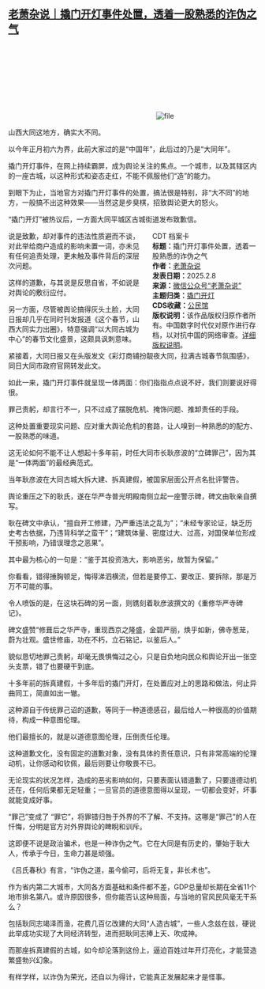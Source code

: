 <!--1739013436000-->
[老萧杂说｜撬门开灯事件处置，透着一股熟悉的诈伪之气](https://chinadigitaltimes.net/chinese/715674.html)
------

<p><img decoding="async" src="data:image/svg+xml,%3Csvg%20xmlns='http://www.w3.org/2000/svg'%20viewBox='0%200%200%200'%3E%3C/svg%3E" alt="file" data-lazy-src="https://chinadigitaltimes.net/chinese/files/2025/02/image-1739013131650.png"><noscript><img decoding="async" src="https://chinadigitaltimes.net/chinese/files/2025/02/image-1739013131650.png" alt="file"></noscript></p><p>山西大同这地方，确实大不同。</p><p>以今年正月初六为界，此前大家过的是“中国年”，此后过的乃是“大同年”。</p><p>撬门开灯事件，在网上持续霸屏，成为舆论关注的焦点。一个城市，以及其辖区内的一座古城，以这种形式和姿态走红，不能不佩服他们“造”的能力。</p><p>到眼下为止，当地官方对撬门开灯事件的处置，搞法很是特别，非“大不同”的地方，一般搞不出这种效果——当然这是步臭棋，招致舆论更大的怒火。</p><p>“撬门开灯”被热议后，一方面大同平城区古城街道发布致歉信。</p><div style="width:42%;float:right;padding-left:20px;"><div class="su-spoiler su-spoiler-style-fancy su-spoiler-icon-chevron-circle" data-scroll-offset="0" data-anchor-in-url="no"><div class="su-spoiler-title" tabindex="0" role="button"><span class="su-spoiler-icon"></span>CDT 档案卡</div><div class="su-spoiler-content su-u-clearfix su-u-trim"><strong>标题：</strong>撬门开灯事件处置，透着一股熟悉的诈伪之气<br><strong>作者：</strong><a href="https://chinadigitaltimes.net/space/老萧杂说" target="_blank">老萧杂说</a><br><strong>发表日期：</strong>2025.2.8<br><strong>来源：</strong><a href="https://web.archive.org/web/*/https://mp.weixin.qq.com/s/L-PRGqNaE0m5iuG16AvBmA" target="_blank">微信公众号“老萧杂说”</a><br><strong>主题归类：</strong><a href="https://chinadigitaltimes.net/space/撬门开灯" target="_blank">撬门开灯</a><br><strong>CDS收藏：</strong><a href="https://chinadigitaltimes.net/space/%E5%85%AC%E6%B0%91%E9%A6%86" target="_blank" rel="noopener">公民馆</a><br><strong>版权说明：</strong>该作品版权归原作者所有。中国数字时代仅对原作进行存档，以对抗中国的网络审查。<a href="https://chinadigitaltimes.net/chinese/copyright">详细版权说明</a>。</div></div></div><p>说是致歉，却对事件的违法性质避而不谈，对此举给商户造成的影响未置一词，亦未见有任何追责处理，更未触及事件背后的深层次问题。</p><p>这样的道歉，与其说是反思自省，不如说是对舆论的敷衍应付。</p><p>另一方面，尽管被舆论搞得灰头土脸，大同日报却几乎在同时刊发报道《这个春节，山西大同实力出圈》，特意强调“以大同古城为中心”的春节文化盛景，这颇具讽刺意味。</p><p>紧接着，大同日报又在头版发文《彩灯商铺扮靓夜大同，拉满古城春节氛围感》，同日大同市政府官网转发此文。</p><p>如此一来，撬门开灯事件就呈现一体两面：你们指指点点说不好，我们则要说好得很。</p><p>罪己责躬，却言行不一，只不过成了摆脱危机、掩饰问题、推卸责任的手段。</p><p>这种处置重要现实问题、应对重大舆论危机的套路，让人嗅到一种熟悉的的配方、一股熟悉的味道。</p><p>这无论如何不能不让人想起十多年前，时任大同市长耿彦波的“立碑罪己”，因为其是“一体两面”的最经典范式。</p><p>当年耿彦波在大同古城大拆大建、拆真建假，被国家层面公开点名批评警告。</p><p>舆论重压之下的耿氏，遂在华严寺普光明殿南侧立起一座警示碑，碑文由耿亲自撰写。</p><p>耿在碑文中承认，“擅自开工修建，乃严重违法之乱为”；“未经专家论证，缺乏历史考古依据，乃违背科学之蛮干”；“建筑体量、密度过大、过高，对国保单位形成干预影响，乃错误理念之恶果”。</p><p>其中最为核心的一句是：“鉴于其投资浩大，影响恶劣，故暂为保留。”</p><p>你看看，错得捶胸顿足，悔得涕泗横流，但若是要停工、要改正、要拆除，那是万万不可能的事。</p><p>令人喷饭的是，在这块石碑的另一面，则镌刻着耿彦波撰文的《重修华严寺碑记》。</p><p>碑文盛赞“修葺后之华严寺，重现西京之隆盛，金碧严丽，焕乎如新，佛寺葱茏，蔚为壮观。盛世修庙，功在不朽，立石铭记，以鉴后人。”</p><p>貌似恳切地罪己责躬，却毫无畏惧悔过之心，只是自负地向民众和舆论开出一张空头支票，错了也要硬干到底。</p><p>十多年前的拆真建假，十多年后的撬门开灯，在处置应对上的思路和做法，何止异曲同工，简直如出一辙。</p><p>这种源自于传统罪己诏的道歉，等同于一种道德感召，最后给人一种很高的价值期待，构成一种意图伦理。</p><p>他们最擅长的，就是以道德意图伦理，压倒责任伦理。</p><p>这种道歉文化，没有固定的道歉对象，没有具体的责任意识，只有非常高端的伦理动机，让你感动和钦佩，最后则要让你敬畏不已。</p><p>无论现实的状况怎样，造成的恶劣影响如何，只要表面认错道歉了，只要道德动机还在，任何后果都无足轻重；一旦官员的道德意图得以呈现，一切都会变好，坏事就能变成好事。</p><p>“罪己”变成了 “罪它”，将罪错归咎于外界的不了解、不支持。这哪是“罪己”的人在忏悔，分明是官方对外界舆论的睥睨和训斥。</p><p>这即便不说是政治骗术，也是一种诈伪之气。它在大同是有历史的，肇始于耿大人，传承于今日，生命力甚是顽强。</p><p>《吕氏春秋》有言，“诈伪之道，虽今偷可，后将无复，非长术也”。</p><p>作为省内第二大城市，大同各方面基础和条件都不差，GDP总量却长期在全省11个地市排名第八。或许原因很多，但你能否认这种局面，与当地的官风民风毫无干系么？</p><p>包括耿同志竭泽而渔，花费几百亿改建的大同“人造古城”，一些人念兹在兹，硬说此举成功实现了大同经济转型，进而把耿同志捧上天、吹成神。</p><p>而那座拆真建假的古城，如今却沦落到这份上，逼迫百姓过年开灯亮化，才能营造繁盛勃兴幻象。</p><p>有样学样，以诈伪为荣光，还自以为得计，它能真正发展起来才是怪事。</p><div class="addtoany_share_save_container addtoany_content addtoany_content_bottom"><div class="a2a_kit a2a_kit_size_32 addtoany_list" data-a2a-url="https://chinadigitaltimes.net/chinese/715674.html" data-a2a-title="老萧杂说｜撬门开灯事件处置，透着一股熟悉的诈伪之气"><a class="a2a_button_facebook" href="https://www.addtoany.com/add_to/facebook?linkurl=https%3A%2F%2Fchinadigitaltimes.net%2Fchinese%2F715674.html&amp;linkname=%E8%80%81%E8%90%A7%E6%9D%82%E8%AF%B4%EF%BD%9C%E6%92%AC%E9%97%A8%E5%BC%80%E7%81%AF%E4%BA%8B%E4%BB%B6%E5%A4%84%E7%BD%AE%EF%BC%8C%E9%80%8F%E7%9D%80%E4%B8%80%E8%82%A1%E7%86%9F%E6%82%89%E7%9A%84%E8%AF%88%E4%BC%AA%E4%B9%8B%E6%B0%94" title="Facebook" rel="nofollow noopener" target="_blank"></a><a class="a2a_button_twitter" href="https://www.addtoany.com/add_to/twitter?linkurl=https%3A%2F%2Fchinadigitaltimes.net%2Fchinese%2F715674.html&amp;linkname=%E8%80%81%E8%90%A7%E6%9D%82%E8%AF%B4%EF%BD%9C%E6%92%AC%E9%97%A8%E5%BC%80%E7%81%AF%E4%BA%8B%E4%BB%B6%E5%A4%84%E7%BD%AE%EF%BC%8C%E9%80%8F%E7%9D%80%E4%B8%80%E8%82%A1%E7%86%9F%E6%82%89%E7%9A%84%E8%AF%88%E4%BC%AA%E4%B9%8B%E6%B0%94" title="Twitter" rel="nofollow noopener" target="_blank"></a><a class="a2a_button_telegram" href="https://www.addtoany.com/add_to/telegram?linkurl=https%3A%2F%2Fchinadigitaltimes.net%2Fchinese%2F715674.html&amp;linkname=%E8%80%81%E8%90%A7%E6%9D%82%E8%AF%B4%EF%BD%9C%E6%92%AC%E9%97%A8%E5%BC%80%E7%81%AF%E4%BA%8B%E4%BB%B6%E5%A4%84%E7%BD%AE%EF%BC%8C%E9%80%8F%E7%9D%80%E4%B8%80%E8%82%A1%E7%86%9F%E6%82%89%E7%9A%84%E8%AF%88%E4%BC%AA%E4%B9%8B%E6%B0%94" title="Telegram" rel="nofollow noopener" target="_blank"></a><a class="a2a_button_reddit" href="https://www.addtoany.com/add_to/reddit?linkurl=https%3A%2F%2Fchinadigitaltimes.net%2Fchinese%2F715674.html&amp;linkname=%E8%80%81%E8%90%A7%E6%9D%82%E8%AF%B4%EF%BD%9C%E6%92%AC%E9%97%A8%E5%BC%80%E7%81%AF%E4%BA%8B%E4%BB%B6%E5%A4%84%E7%BD%AE%EF%BC%8C%E9%80%8F%E7%9D%80%E4%B8%80%E8%82%A1%E7%86%9F%E6%82%89%E7%9A%84%E8%AF%88%E4%BC%AA%E4%B9%8B%E6%B0%94" title="Reddit" rel="nofollow noopener" target="_blank"></a><a class="a2a_button_whatsapp" href="https://www.addtoany.com/add_to/whatsapp?linkurl=https%3A%2F%2Fchinadigitaltimes.net%2Fchinese%2F715674.html&amp;linkname=%E8%80%81%E8%90%A7%E6%9D%82%E8%AF%B4%EF%BD%9C%E6%92%AC%E9%97%A8%E5%BC%80%E7%81%AF%E4%BA%8B%E4%BB%B6%E5%A4%84%E7%BD%AE%EF%BC%8C%E9%80%8F%E7%9D%80%E4%B8%80%E8%82%A1%E7%86%9F%E6%82%89%E7%9A%84%E8%AF%88%E4%BC%AA%E4%B9%8B%E6%B0%94" title="WhatsApp" rel="nofollow noopener" target="_blank"></a><a class="a2a_button_email" href="https://www.addtoany.com/add_to/email?linkurl=https%3A%2F%2Fchinadigitaltimes.net%2Fchinese%2F715674.html&amp;linkname=%E8%80%81%E8%90%A7%E6%9D%82%E8%AF%B4%EF%BD%9C%E6%92%AC%E9%97%A8%E5%BC%80%E7%81%AF%E4%BA%8B%E4%BB%B6%E5%A4%84%E7%BD%AE%EF%BC%8C%E9%80%8F%E7%9D%80%E4%B8%80%E8%82%A1%E7%86%9F%E6%82%89%E7%9A%84%E8%AF%88%E4%BC%AA%E4%B9%8B%E6%B0%94" title="Email" rel="nofollow noopener" target="_blank"></a><a class="a2a_button_copy_link" href="https://www.addtoany.com/add_to/copy_link?linkurl=https%3A%2F%2Fchinadigitaltimes.net%2Fchinese%2F715674.html&amp;linkname=%E8%80%81%E8%90%A7%E6%9D%82%E8%AF%B4%EF%BD%9C%E6%92%AC%E9%97%A8%E5%BC%80%E7%81%AF%E4%BA%8B%E4%BB%B6%E5%A4%84%E7%BD%AE%EF%BC%8C%E9%80%8F%E7%9D%80%E4%B8%80%E8%82%A1%E7%86%9F%E6%82%89%E7%9A%84%E8%AF%88%E4%BC%AA%E4%B9%8B%E6%B0%94" title="Copy Link" rel="nofollow noopener" target="_blank"></a><a class="a2a_dd addtoany_share_save addtoany_share" href="https://www.addtoany.com/share"></a></div></div>
